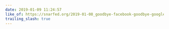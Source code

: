 ```yaml
---
date: 2019-01-09 11:24:57
like_of: https://snarfed.org/2019-01-08_goodbye-facebook-goodbye-google
trailing_slash: true
---
```

